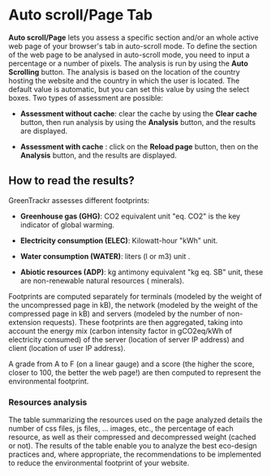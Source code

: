 # **Auto scroll/Page Tab** 

**Auto scroll/Page** lets you assess a specific section and/or an whole active web page of your browser's tab in auto-scroll mode. To define the section of the web page to be analysed in auto-scroll mode, you need to input a percentage or a number of pixels. The analysis is run by using the **Auto Scrolling** button. The analysis is based on the location of the country hosting the website and the country in which the user is located. The default value is automatic, but you can set this value by using the select boxes. Two types of assessment are possible: 

- **Assessment without cache**: clear the cache by using the **Clear cache** button, then run analysis by using the **Analysis** button, and the results are displayed.

- **Assessment with cache** : click on the **Reload page** button, then on the **Analysis** button, and the results are displayed.

## How to read the results?

GreenTrackr assesses different footprints:

- **Greenhouse gas (GHG)**: CO2 equivalent unit "eq. CO2" is the key indicator of global warming. 

- **Electricity consumption (ELEC)**: Kilowatt-hour "kWh" unit.

- **Water consumption (WATER)**: liters (l or m3) unit . 

- **Abiotic resources (ADP)**: kg antimony equivalent "kg eq. SB" unit, these are non-renewable natural resources ( minerals).  

Footprints are computed separately for terminals (modeled by the weight of the uncompressed page in kB), the network (modeled by the weight of the compressed page in kB) and servers (modeled by the number of non-extension requests). These footprints are then aggregated, taking into account the energy mix (carbon intensity factor in gCO2eq/kWh of electricity consumed) of the server (location of server IP address) and client (location of user IP address).

A grade from A to F (on a linear gauge) and a score (the higher the score, closer to 100, the better the web page!) are then computed to represent the environmental footprint.

### Resources analysis 

The table summarizing the resources used on the page analyzed details the number of css files, js files, $\dots$ images, etc., the percentage of each resource, as well as their compressed and decompressed weight (cached or not). The results of the table enable you to analyze the best eco-design practices and, where appropriate, the recommendations to be implemented to reduce the environmental footprint of your website. 